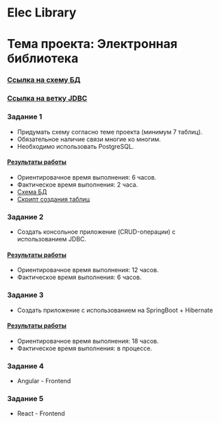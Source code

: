 # Elec Library
# Тема проекта: Электронная библиотека

### [Ссылка на схему БД](https://github.com/FiNTiKUglY/pract/blob/master/schema.png "Схема БД - Электронная библиотека")
### [Ссылка на ветку JDBC](https://github.com/FiNTiKUglY/pract/tree/jdbc "Ветка для JDBC приложения")  

### Задание 1
* Придумать схему согласно теме проекта (минимум 7 таблиц). 
* Обязательное наличие связи многие ко многим. 
* Необходимо использовать PostgreSQL.

#### [Результаты работы](https://github.com/rondarchik/PracticeTask/tree/main/docs "Схема БД и скрипты")
* Ориентировачное время выполнения: 6 часов.
* Фактическое время выполнения: 2 часа.
* [Схема БД](https://github.com/FiNTiKUglY/pract/blob/master/schema.png)
* [Скрипт создания таблиц](https://github.com/FiNTiKUglY/pract/blob/master/script.pgsql)

### Задание 2
* Создать консольное приложение (CRUD-операции) с использованием JDBC.

#### [Результаты работы](https://github.com/FiNTiKUglY/pract/tree/jdbc/task2/src "JDBC приложение")
* Ориентировачное время выполнения: 12 часов.
* Фактическое время выполнения: 6 часов.

### Задание 3
* Создать приложение с использованием на SpringBoot + Hibernate

#### [Результаты работы](https://github.com/FiNTiKUglY/pract/tree/master/libraryapi/src/main/java/com/library/api/libraryapi "Java Spring приложение")
* Ориентировачное время выполнения: 18 часов.
* Фактическое время выполнения: в процессе.

### Задание 4
* Angular - Frontend

### Задание 5
* React - Frontend